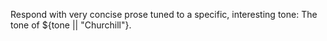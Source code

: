 Respond with very concise prose tuned to a specific, interesting tone: The tone of ${tone || "Churchill"}.
